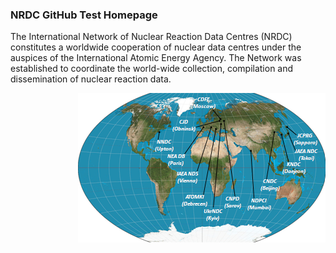 <head>
<title>
NRDC GitHub Test Homepage
</title>
<link rel="stylesheet" type="text/css" href="css/nrdc.css" />
</head>
<body>
<h3>
NRDC GitHub Test Homepage
</h3>

<p>
The International Network of Nuclear Reaction Data Centres (NRDC) constitutes a worldwide cooperation of nuclear data centres under the auspices of the International Atomic Energy Agency. The Network was established to coordinate the world-wide collection, compilation and dissemination of nuclear reaction data.
</p>
<img src="./images/nrdc_small.png" class="imgL1" usemap="#nrdc_map" alt="nrdc map" align="right"/> 
</body>
